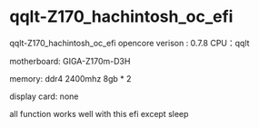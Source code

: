 # qqlt-Z170_hachintosh_oc_efi
qqlt-Z170_hachintosh_oc_efi
opencore verison : 0.7.8
CPU：qqlt

motherboard: GIGA-Z170m-D3H

memory: ddr4 2400mhz 8gb * 2

display card: none

all function works well with this efi except sleep
